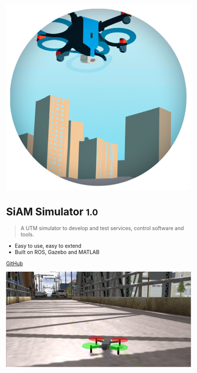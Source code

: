 <!-- _coverpage.md -->
![logo](./img/logo2-circle.png ':size=300')

# SiAM Simulator <small>1.0</small>

> A UTM simulator to develop and test services, control software and tools.

<!-- - Develop and test UTM services and tools -->
- Easy to use, easy to extend
- Built on ROS, Gazebo and MATLAB

[GitHub](https://github.com/I3A-NavSys/siam_sim)
<!-- [Get Started](#docsify) -->

<!-- background image -->

![](./img/cover.png)